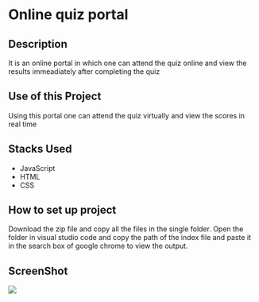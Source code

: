 # Online quiz portal

## Description
It is an online portal in which one can attend the quiz online and view the results immeadiately after completing the quiz

## Use of this Project
Using this portal one can attend the quiz virtually and view the scores in real time

## Stacks Used
* JavaScript
* HTML  
* CSS

## How to set up project
Download the zip file and copy all the files in the single folder. Open the folder in visual studio code and copy the path of the index file and paste it in the search box of  google chrome to view the output.

## ScreenShot

<img src="https://github.com/amitesh197/Online_Quiz_Portal/blob/https/github.com/amitesh197/master/s1.png" /> 

